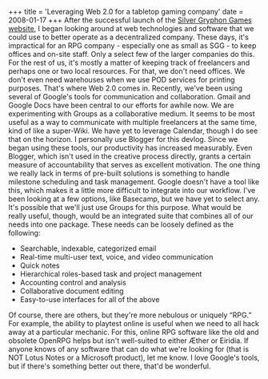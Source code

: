 +++
title = 'Leveraging Web 2.0 for a tabletop gaming company'
date = 2008-01-17
+++
After the successful launch of the [Silver Gryphon Games website](https://www.silvergryphongames.com), I began looking around at web technologies and software that we could use to better operate as a decentralized company. These days, it's impractical for an RPG company - especially one as small as SGG - to keep offices and on-site staff. Only a select few of the larger companies do this. For the rest of us, it's mostly a matter of keeping track of freelancers and perhaps one or two local resources. For that, we don't need offices. We don't even need warehouses when we use POD services for printing purposes. That's where Web 2.0 comes in. Recently, we've been using several of Google's tools for communication and collaboration. Gmail and Google Docs have been central to our efforts for awhile now. We are experimenting with Groups as a collaborative medium. It seems to be most useful as a way to communicate with multiple freelancers at the same time, kind of like a super-Wiki. We have yet to leverage Calendar, though I do see that on the horizon. I personally use Blogger for this devlog. Since we began using these tools, our productivity has increased measurably. Even Blogger, which isn't used in the creative process directly, grants a certain measure of accountability that serves as excellent motivation. The one thing we really lack in terms of pre-built solutions is something to handle milestone scheduling and task management. Google doesn't have a tool like this, which makes it a little more difficult to integrate into our workflow. I've been looking at a few options, like Basecamp, but we have yet to select any. It's possible that we'll just use Groups for this purpose. What would be really useful, though, would be an integrated suite that combines all of our needs into one package. These needs can be loosely defined as the following:

- Searchable, indexable, categorized email
- Real-time multi-user text, voice, and video communication
- Quick notes
- Hierarchical roles-based task and project management
- Accounting control and analysis
- Collaborative document editing
- Easy-to-use interfaces for all of the above

Of course, there are others, but they're more nebulous or uniquely “RPG.” For example, the ability to playtest online is useful when we need to all hack away at a particular mechanic. For this, online RPG software like the old and obsolete OpenRPG helps but isn't well-suited to either Æther or Eiridia. If anyone knows of any software that can do what we're looking for (that is NOT Lotus Notes or a Microsoft product), let me know. I love Google's tools, but if there's something better out there, that'd be wonderful.
